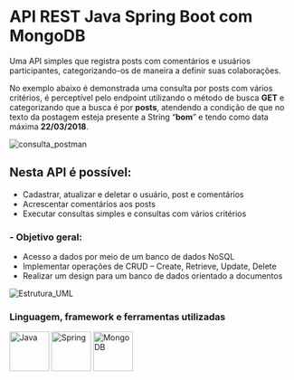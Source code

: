# API REST Java Spring Boot com MongoDB 

<p>Uma API simples que registra posts com comentários e usuários participantes, categorizando-os de maneira a definir suas colaborações.</p>
<p>No exemplo abaixo é demonstrada uma consulta por posts com vários critérios, é perceptível pelo endpoint utilizando o método de busca <b>GET</b> e categorizando que a busca é por <b>posts</b>, atendendo a condição de que no texto da postagem esteja presente a String “<b>bom</b>” e tendo como data máxima <b>22/03/2018</b>.</p>

![consulta_postman](https://github.com/LucasRafaell/workshop-spring-boot-mongodb/assets/99283985/7ab35999-15f3-49b3-a408-c49d92888869)
  
## Nesta API é possível:

<ul>
  <li>Cadastrar, atualizar e deletar o usuário, post e comentários</li>
  <li>Acrescentar comentários aos posts</li>
  <li>Executar consultas simples e consultas com vários critérios</li>
</ul>

### - Objetivo geral: 

<ul>
  <li>Acesso a dados por meio de um banco de dados NoSQL</li>
  <li>Implementar operações de CRUD – Create, Retrieve, Update, Delete</li>
  <li>Realizar um design para um banco de dados orientado a documentos</li>
</ul>
  
  ![Estrutura_UML](https://github.com/LucasRafaell/workshop-spring-boot-mongodb/assets/99283985/bcb3f38b-1815-4b2e-bfce-bc54126e05a7)
  
### Linguagem, framework e ferramentas utilizadas
<div style="display: inline_block">
  <img align="center" alt="Java" height="70" width="70"
  src="https://cdn.jsdelivr.net/gh/devicons/devicon/icons/java/java-original-wordmark.svg" />
  <img align="center" alt="Spring" height="70" width="70"
  src="https://cdn.jsdelivr.net/gh/devicons/devicon/icons/spring/spring-original-wordmark.svg" />  
  <img align="center" alt="MongoDB" height="70" width="70"
  src="https://cdn.jsdelivr.net/gh/devicons/devicon/icons/mongodb/mongodb-original-wordmark.svg" />     
</div>
  
  
